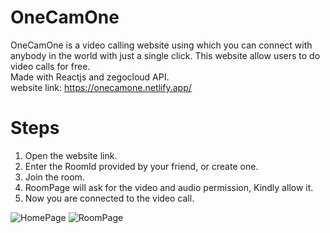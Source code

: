 # OneCamOne
OneCamOne is a video calling website using which you can connect with anybody in the world with just a single click.
This website allow users to do video calls for free.                                                                                                         
Made with Reactjs and zegocloud API.                                                                                                                              
website link: https://onecamone.netlify.app/

# Steps
1. Open the website link.
2. Enter the RoomId provided by your friend, or create one.
3. Join the room.
4. RoomPage will ask for the video and audio permission, Kindly allow it.
5. Now you are connected to the video call.

![HomePage](https://github.com/anirudhsalaria/VideoCall/assets/109616328/e3538323-67ed-4920-b89f-b1092e7dfb18)
![RoomPage](https://github.com/anirudhsalaria/VideoCall/assets/109616328/d6a31d2c-bd76-44ab-9a83-27815d94d889)
